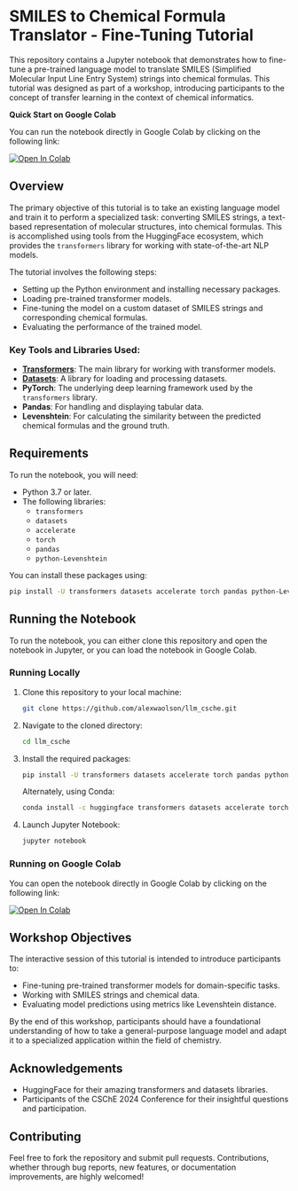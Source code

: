 # SMILES to Chemical Formula Translator - Fine-Tuning Tutorial

This repository contains a Jupyter notebook that demonstrates how to fine-tune a pre-trained language model to translate SMILES (Simplified Molecular Input Line Entry System) strings into chemical formulas. This tutorial was designed as part of a workshop, introducing participants to the concept of transfer learning in the context of chemical informatics.

**Quick Start on Google Colab**

You can run the notebook directly in Google Colab by clicking on the following link:

[![Open In Colab](https://colab.research.google.com/assets/colab-badge.svg)](https://colab.research.google.com/github/alexwolson/llm_csche/blob/main/SMILES_to_Chemical_Formula_Translator_Fine_Tuning_Tutorial.ipynb)

## Overview

The primary objective of this tutorial is to take an existing language model and train it to perform a specialized task: converting SMILES strings, a text-based representation of molecular structures, into chemical formulas. This is accomplished using tools from the HuggingFace ecosystem, which provides the `transformers` library for working with state-of-the-art NLP models.

The tutorial involves the following steps:
- Setting up the Python environment and installing necessary packages.
- Loading pre-trained transformer models.
- Fine-tuning the model on a custom dataset of SMILES strings and corresponding chemical formulas.
- Evaluating the performance of the trained model.

### Key Tools and Libraries Used:
- **[Transformers](https://github.com/huggingface/transformers)**: The main library for working with transformer models.
- **[Datasets](https://github.com/huggingface/datasets)**: A library for loading and processing datasets.
- **PyTorch**: The underlying deep learning framework used by the `transformers` library.
- **Pandas**: For handling and displaying tabular data.
- **Levenshtein**: For calculating the similarity between the predicted chemical formulas and the ground truth.

## Requirements

To run the notebook, you will need:

- Python 3.7 or later.
- The following libraries:
    - `transformers`
    - `datasets`
    - `accelerate`
    - `torch`
    - `pandas`
    - `python-Levenshtein`

You can install these packages using:

```sh
pip install -U transformers datasets accelerate torch pandas python-Levenshtein
```

## Running the Notebook

To run the notebook, you can either clone this repository and open the notebook in Jupyter, or you can load the notebook in Google Colab.

### Running Locally

1. Clone this repository to your local machine:
    
    ```sh
    git clone https://github.com/alexwaolson/llm_csche.git
   ```
   
2. Navigate to the cloned directory:

    ```sh
    cd llm_csche
    ```
   
3. Install the required packages:

    ```sh
    pip install -U transformers datasets accelerate torch pandas python-Levenshtein
    ```
    
    Alternately, using Conda:
    
    ```sh
   conda install -c huggingface transformers datasets accelerate torch pandas python-Levenshtein 
    ```
   
   
4. Launch Jupyter Notebook:

    ```sh
    jupyter notebook
    ```
   
### Running on Google Colab

You can open the notebook directly in Google Colab by clicking on the following link:

[![Open In Colab](https://colab.research.google.com/assets/colab-badge.svg)](https://colab.research.google.com/github/alexwolson/llm_csche/blob/main/SMILES_to_Chemical_Formula_Translator_Fine_Tuning_Tutorial.ipynb)

## Workshop Objectives

The interactive session of this tutorial is intended to introduce participants to:

- Fine-tuning pre-trained transformer models for domain-specific tasks.
- Working with SMILES strings and chemical data.
- Evaluating model predictions using metrics like Levenshtein distance.

By the end of this workshop, participants should have a foundational understanding of how to take a general-purpose language model and adapt it to a specialized application within the field of chemistry.

## Acknowledgements

- HuggingFace for their amazing transformers and datasets libraries.
- Participants of the CSChE 2024 Conference for their insightful questions and participation.

## Contributing

Feel free to fork the repository and submit pull requests. Contributions, whether through bug reports, new features, or documentation improvements, are highly welcomed!